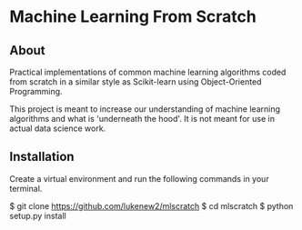 # Machine Learning From Scratch 

## About

Practical implementations of common machine learning algorithms coded from
scratch in a similar style as Scikit-learn using Object-Oriented Programming.

This project is meant to increase our understanding of machine learning algorithms
and what is  'underneath the hood'. It is not meant for use in actual 
data science work.  

## Installation
Create a virtual environment and run the following commands in your terminal.

$ git clone https://github.com/lukenew2/mlscratch
$ cd mlscratch
$ python setup.py install